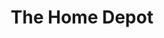 ---
title: "The Home Depot"
url: /phoenix/the-home-depot-west-camelback-road-2/
shop: Garten-Center
---